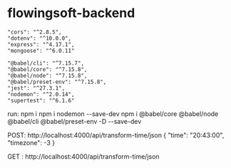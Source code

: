 # flowingsoft-backend
    
    "cors": "^2.8.5",
    "dotenv": "^10.0.0",
    "express": "^4.17.1",
    "mongoose": "^6.0.11"

    "@babel/cli": "^7.15.7",
    "@babel/core": "^7.15.8",
    "@babel/node": "^7.15.8",
    "@babel/preset-env": "^7.15.8",
    "jest": "^27.3.1",
    "nodemon": "^2.0.14",
    "supertest": "^6.1.6"


run:
npm i
npm i nodemon --save-dev
npm i @babel/core @babel/node @babel/cli @babel/preset-env -D --save-dev


POST: http://localhost:4000/api/transform-time/json
      {
        "time": "20:43:00",
        "timezone": -3
      }
  
GET : http://localhost:4000/api/transform-time/json
 








